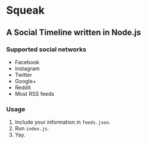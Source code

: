 # Squeak
## A Social Timeline written in Node.js

### Supported social networks

- Facebook
- Instagram
- Twitter
- Google+
- Reddit
- Most RSS feeds

### Usage

1. Include your information in `feeds.json`.
2. Run `index.js`.
3. Yay.